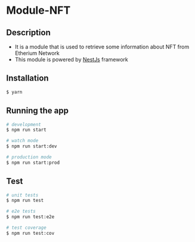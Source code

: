 # Module-NFT

## Description

- It is a module that is used to retrieve some information about NFT from Etherium Network 
- This module is powered by [NestJs](https://nestjs.com/) framework

## Installation

```bash
$ yarn
```

## Running the app

```bash
# development
$ npm run start

# watch mode
$ npm run start:dev

# production mode
$ npm run start:prod
```

## Test

```bash
# unit tests
$ npm run test

# e2e tests
$ npm run test:e2e

# test coverage
$ npm run test:cov
```